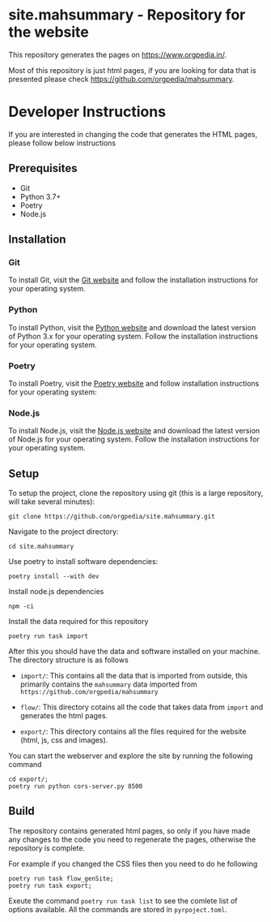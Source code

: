 # site.mahsummary - Repository for the website
This repository generates the pages on https://www.orgpedia.in/.

Most of this repository is just html pages, if you are looking for
data that is presented please check https://github.com/orgpedia/mahsummary.


# Developer Instructions
If you are interested in changing the code that generates the HTML pages, please follow below instructions

## Prerequisites
- Git
- Python 3.7+
- Poetry
- Node.js

## Installation

### Git
To install Git, visit the [Git website](https://git-scm.com/) and follow the installation instructions for your operating system.

### Python
To install Python, visit the [Python website](https://www.python.org/downloads/) and download the latest version of Python 3.x for your operating system. Follow the installation instructions for your operating system.

### Poetry
To install Poetry, visit the [Poetry website](https://python-poetry.org/docs/#installation) and follow installation instructions for your operating system:

### Node.js
To install Node.js, visit the [Node.js website](https://nodejs.org/en/download/) and download the latest version of Node.js for your operating system. Follow the installation instructions for your operating system.


## Setup

To setup the project, clone the repository using git (this is a large repository, will take several minutes):

```
git clone https://github.com/orgpedia/site.mahsummary.git
```

Navigate to the project directory:

```
cd site.mahsummary
```
Use poetry to install software dependencies:

```
poetry install --with dev
```
Install node.js dependencies

```
npm -ci
```

Install the data required for this repository
```
poetry run task import
```

After this you should have the data and software installed on your machine. The directory structure is as follows

- `import/`: This contains all the data that is imported from outside, this primarily contains the `mahsummary` data imported from `https://github.com/orgpedia/mahsummary`

- `flow/`: This directory cotains all the code that takes data from `import` and generates the html pages.

- `export/`: This directory contains all the files required for the website (html, js, css and images). 

You can start the webserver and explore the site by running the following command 

```
cd export/; 
poetry run python cors-server.py 8500
```


## Build

The repository contains generated html pages, so only if you have made any changes to the code you need to regenerate the pages, otherwise the repository is complete.

For example if you changed the CSS files then you need to do he following

```
poetry run task flow_genSite;
poetry run task export;
```

Exeute the command `poetry run task list` to see the comlete list of options available. All the commands are stored in `pyrpoject.toml`.





